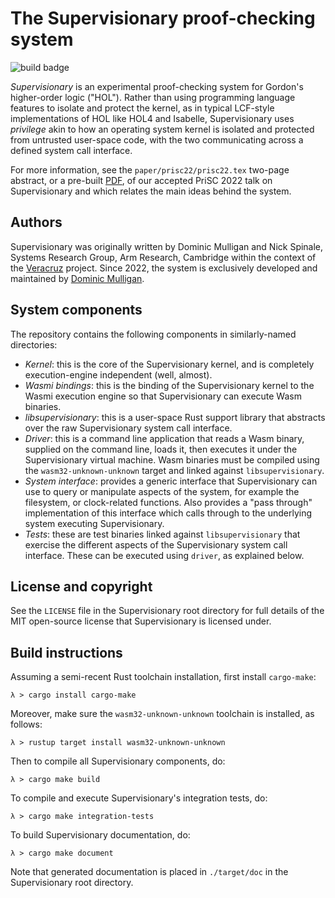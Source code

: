 # The Supervisionary proof-checking system

![build badge](https://github.com/DominicPM/supervisionary/actions/workflows/ci.yaml/badge.svg)

*Supervisionary* is an experimental proof-checking system for Gordon's
higher-order logic ("HOL").  Rather than using programming language features to
isolate and protect the kernel, as in typical LCF-style implementations of HOL
like HOL4 and Isabelle, Supervisionary uses *privilege* akin to how an operating
system kernel is isolated and protected from untrusted user-space code, with the
two communicating across a defined system call interface.

For more information, see the `paper/prisc22/prisc22.tex` two-page abstract, or
a pre-built
[PDF](https://dominicpm.github.io/publications/mulligan-supervisionary-2022.pdf),
of our accepted PriSC 2022 talk on Supervisionary and which relates the main
ideas behind the system.

## Authors

Supervisionary was originally written by Dominic Mulligan and Nick Spinale,
Systems Research Group, Arm Research, Cambridge within the context of the
[Veracruz](https://github.com/veracruz-project/veracruz) project.  Since 2022,
the system is exclusively developed and maintained by [Dominic
Mulligan](https://dominicpm.github.io).

## System components

The repository contains the following components in similarly-named directories:

- *Kernel*: this is the core of the Supervisionary kernel, and is completely
  execution-engine independent (well, almost).
- *Wasmi bindings*: this is the binding of the Supervisionary kernel to the
  Wasmi execution engine so that Supervisionary can execute Wasm binaries.
- *libsupervisionary*: this is a user-space Rust support library that abstracts
  over the raw Supervisionary system call interface.
- *Driver*: this is a command line application that reads a Wasm binary,
  supplied on the command line, loads it, then executes it under the
  Supervisionary virtual machine.  Wasm binaries must be compiled using the
  `wasm32-unknown-unknown` target and linked against `libsupervisionary`.
- *System interface*: provides a generic interface that Supervisionary can use
  to query or manipulate aspects of the system, for example the filesystem, or
  clock-related functions.  Also provides a "pass through" implementation of
  this interface which calls through to the underlying system executing
  Supervisionary.
- *Tests*: these are test binaries linked against `libsupervisionary` that
  exercise the different aspects of the Supervisionary system call interface.
These can be executed using `driver`, as explained below.

## License and copyright

See the `LICENSE` file in the Supervisionary root directory for full details of
the MIT open-source license that Supervisionary is licensed under.

## Build instructions

Assuming a semi-recent Rust toolchain installation, first install `cargo-make`:

```shell
λ > cargo install cargo-make
```

Moreover, make sure the `wasm32-unknown-unknown` toolchain is installed, as
follows:

```shell
λ > rustup target install wasm32-unknown-unknown
```

Then to compile all Supervisionary components, do:

```shell
λ > cargo make build
```

To compile and execute Supervisionary's integration tests, do:

```shell
λ > cargo make integration-tests
```

To build Supervisionary documentation, do:

```shell
λ > cargo make document
```

Note that generated documentation is placed in `./target/doc` in the
Supervisionary root directory.

